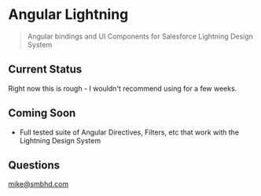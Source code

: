 # Angular Lightning

> Angular bindings and UI Components for Salesforce Lightning Design System

## Current Status

Right now this is rough - I wouldn't recommend using for a few weeks.

## Coming Soon

- Full tested suite of Angular Directives, Filters, etc that work with the Lightning Design System

## Questions

mike@smbhd.com